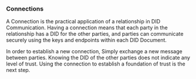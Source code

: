### Connections

A Connection is the practical application of a relationship in DID Communication. Having a connection means that each party in the relationship has a DID for the other parties, and parties can communicate securely using the keys and endpoints within each DID Document.

In order to establish a new connection, Simply exchange a new message between parties. Knowing the DID of the other parties does not indicate any level of trust. Using the connection to establish a foundation of trust is the next step.



